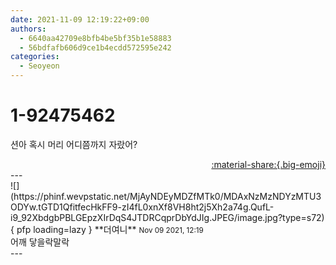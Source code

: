 ```yaml
---
date: 2021-11-09 12:19:22+09:00
authors:
  - 6640aa42709e8bfb4be5bf35b1e58883
  - 56bdfafb606d9ce1b4ecdd572595e242
categories:
  - Seoyeon
---
```


# 1-92475462

<div class="post-container" markdown="1">
<div class="content-container md-sidebar__scrollwrap" markdown="1">

션아 혹시 머리 어디쯤까지 자랐어?

</div>
</div>

<div style="text-align: right;" markdown="1">
<a href="https://weverse.io/fromis9/fanpost/1-92475462" style="text-align: right;">:material-share:{.big-emoji}</a>
</div>
---

<div class="comments-container md-sidebar__scrollwrap" markdown="1">
<div class="comment" markdown="1">
<div class='id-container' markdown="1">
![](https://phinf.wevpstatic.net/MjAyNDEyMDZfMTk0/MDAxNzMzNDYzMTU3ODYw.tGTD1QfitfecHkFF9-zI4fL0xnXf8VH8ht2j5Xh2a74g.QufL-i9_92XbdgbPBLGEpzXIrDqS4JTDRCqprDbYdJIg.JPEG/image.jpg?type=s72){ pfp loading=lazy }
**<span class="artist">더여니</span>** <small>Nov 09 2021, 12:19</small><br>
</div>
<div class='comment-body' markdown="1">
어깨 닿을락말락
</div>
</div>
</div>
---
